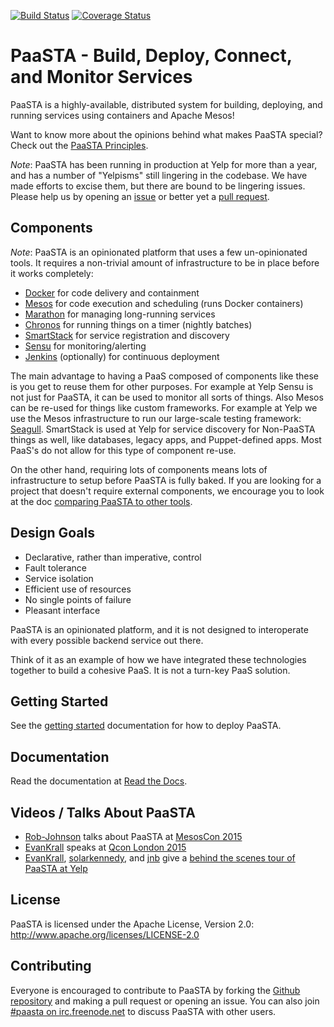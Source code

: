 [![Build Status](https://travis-ci.org/Yelp/paasta.svg?branch=master)](https://travis-ci.org/Yelp/paasta)
[![Coverage Status](https://coveralls.io/repos/Yelp/paasta/badge.svg?branch=master&service=github)](https://coveralls.io/github/Yelp/paasta?branch=master)

# PaaSTA - Build, Deploy, Connect, and Monitor Services

PaaSTA is a highly-available, distributed system for building, deploying, and
running services using containers and Apache Mesos!

Want to know more about the opinions behind what makes PaaSTA special? Check
out the [PaaSTA Principles](http://paasta.readthedocs.org/en/latest/about/paasta_principles.html).

*Note*: PaaSTA has been running in production at Yelp for more than a year,
and has a number of "Yelpisms" still lingering in the codebase. We have made
efforts to excise them, but there are bound to be lingering issues. Please help us
by opening an [issue](https://github.com/Yelp/paasta/issues/new) or
better yet a [pull request](https://github.com/Yelp/paasta/pulls).

## Components

*Note*: PaaSTA is an opinionated platform that uses a few un-opinionated
tools. It requires a non-trivial amount of infrastructure to be in place
before it works completely:

 * [Docker](http://www.docker.com/) for code delivery and containment
 * [Mesos](http://mesos.apache.org/) for code execution and scheduling (runs Docker containers)
 * [Marathon](https://mesosphere.github.io/marathon/) for managing long-running services
 * [Chronos](https://mesos.github.io/chronos/) for running things on a timer (nightly batches)
 * [SmartStack](http://nerds.airbnb.com/smartstack-service-discovery-cloud/) for service registration and discovery
 * [Sensu](https://sensuapp.org/) for monitoring/alerting
 * [Jenkins](https://jenkins-ci.org/) (optionally) for continuous deployment

The main advantage to having a PaaS composed of components like these is you
get to reuse them for other purposes. For example at Yelp Sensu is not just for
PaaSTA, it can be used to monitor all sorts of things. Also Mesos can be
re-used for things like custom frameworks. For example at Yelp we use the Mesos
infrastructure to run our large-scale testing framework:
[Seagull](http://www.slideshare.net/AmazonWebServices/arc348-seagull-how-yelp-built-a-system-for-task-execution).
SmartStack is used at Yelp for service discovery for Non-PaaSTA things as well,
like databases, legacy apps, and Puppet-defined apps. Most PaaS's do not
allow for this type of component re-use.

On the other hand, requiring lots of components means lots of infrastructure to
setup before PaaSTA is fully baked. If you are looking for a project that
doesn't require external components, we encourage you to look at the doc
[comparing PaaSTA to other tools](https://github.com/Yelp/paasta/blob/master/comparison.md).

## Design Goals

 * Declarative, rather than imperative, control
 * Fault tolerance
 * Service isolation
 * Efficient use of resources
 * No single points of failure
 * Pleasant interface

PaaSTA is an opinionated platform, and it is not designed to interoperate with
every possible backend service out there.

Think of it as an example of how we have integrated these technologies together
to build a cohesive PaaS. It is not a turn-key PaaS solution.

## Getting Started

See the [getting started](http://paasta.readthedocs.org/en/latest/installation/getting_started.html)
documentation for how to deploy PaaSTA.

## Documentation

Read the documentation at [Read the Docs](http://paasta.readthedocs.org/en/latest/).

## Videos / Talks About PaaSTA

* [Rob-Johnson](https://github.com/Rob-Johnson) talks about PaaSTA at [MesosCon 2015](https://www.youtube.com/watch?v=fxYfmzWctRc)
* [EvanKrall](https://github.com/EvanKrall) speaks at [Qcon London 2015](http://www.infoq.com/presentations/paasta-yelp)
* [EvanKrall](https://github.com/EvanKrall), [solarkennedy](https://github.com/solarkennedy), and [jnb](https://github.com/jnb) give a [behind the scenes tour of PaaSTA at Yelp](https://vimeo.com/141231345)

## License

PaaSTA is licensed under the Apache License, Version 2.0: http://www.apache.org/licenses/LICENSE-2.0

## Contributing

Everyone is encouraged to contribute to PaaSTA by forking the
[Github repository](http://github.com/Yelp/PaaSTA) and making a pull request or
opening an issue. You can also join [#paasta on irc.freenode.net](http://webchat.freenode.net?channels=%23paasta)
to discuss PaaSTA with other users.
